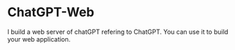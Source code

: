 # ChatGPT-Web
I build a web server of chatGPT refering to ChatGPT. You can use it to build your web application.
